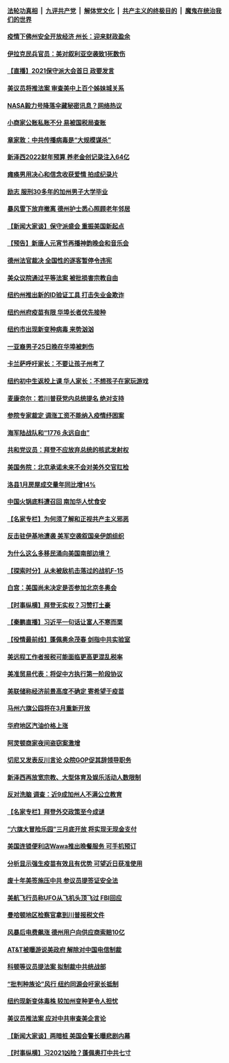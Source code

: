 ####  [法轮功真相](../../../../basic/blob/master/README.md?t=02270401) &nbsp;|&nbsp; [九评共产党](../../../../9ping.md/blob/master/README.md?t=02270401) &nbsp;|&nbsp; [解体党文化](../../../../jtdwh.md/blob/master/README.md?t=02270401)  &nbsp;|&nbsp; [共产主义的终极目的](../../../../gczydzjmd.md/blob/master/README.md?t=02270401) &nbsp;|&nbsp; [魔鬼在统治我们的世界](../../../../mgztzwmdsj.md/blob/master/README.md?t=02270401) 

#### [疫情下佛州安全开放经济 州长：迎来财政盈余](../pages/nsc412/n12777688.md?t=02270401) 

#### [伊拉克民兵官员：美对叙利亚空袭致1死数伤](../pages/nsc412/n12777673.md?t=02270401) 

#### [【直播】2021保守派大会首日 政要发言](../pages/nsc412/n12775571.md?t=02270401) 

#### [美议员将推法案 审查美中上百个姊妹城关系](../pages/nsc412/n12777497.md?t=02270401) 

#### [NASA毅力号降落伞藏秘密讯息？网络热议](../pages/nsc412/n12777437.md?t=02270401) 

#### [小商家公账私账不分   易被国税局查账](../pages/nsc412/n12777481.md?t=02270401) 

#### [章家敦：中共传播病毒是“大规模谋杀”](../pages/nsc412/n12777439.md?t=02270401) 

#### [新泽西2022财年预算 养老金创记录注入64亿](../pages/nsc412/n12777431.md?t=02270401) 

#### [瘫痪男用决心和信念收获爱情 拍成纪录片](../pages/nsc412/n12777206.md?t=02270401) 

#### [励志 服刑30多年的加州男子大学毕业](../pages/nsc412/n12777208.md?t=02270401) 

#### [暴风雪下放弃撤离 德州护士悉心照顾老年邻居](../pages/nsc412/n12776102.md?t=02270401) 

#### [【新闻大家谈】保守派盛会 重振美国新起点](../pages/nsc412/n12777294.md?t=02270401) 

#### [【预告】新唐人元宵节再播神韵晚会和音乐会](../pages/nsc412/n12758051.md?t=02270401) 

#### [德州法官裁决 全国性的逐客暂停令违宪](../pages/nsc412/n12776691.md?t=02270401) 

#### [美众议院通过平等法案 被批损害宗教自由](../pages/nsc412/n12775865.md?t=02270401) 

#### [纽约州推出新的ID验证工具  打击失业金欺诈](../pages/nsc412/n12776206.md?t=02270401) 

#### [纽约州府疫苗有限  华埠长者优先接种](../pages/nsc412/n12776290.md?t=02270401) 

#### [纽约市出现新变种病毒 来势汹汹](../pages/nsc412/n12776178.md?t=02270401) 

#### [一亚裔男子25日晚在华埠被刺伤](../pages/nsc412/n12776273.md?t=02270401) 

#### [卡兰萨呼吁家长：不要让孩子州考了](../pages/nsc412/n12776135.md?t=02270401) 

#### [纽约初中生返校上课  华人家长：不想孩子在家玩游戏](../pages/nsc412/n12776211.md?t=02270401) 

#### [麦康奈尔：若川普获党内总统提名 绝对支持](../pages/nsc412/n12776062.md?t=02270401) 

#### [参院专家裁定 调涨工资不能纳入疫情纾困案](../pages/nsc412/n12776098.md?t=02270401) 

#### [海军陆战队和“1776 永远自由”](../pages/nsc412/n12776091.md?t=02270401) 

#### [共和党议员：拜登不应放弃总统的核武发射权](../pages/nsc412/n12775980.md?t=02270401) 

#### [美国务院：北京承诺未来不会对美外交官肛检](../pages/nsc412/n12776026.md?t=02270401) 

#### [洛县1月房屋成交量年同比增14%](../pages/nsc412/n12776008.md?t=02270401) 

#### [中国火锅底料遭召回 南加华人忧食安](../pages/nsc412/n12775911.md?t=02270401) 

#### [【名家专栏】为何须了解和正视共产主义邪恶](../pages/nsc412/n12774881.md?t=02270401) 

#### [反击驻伊基地遭袭 美军空袭叙国亲伊朗组织](../pages/nsc412/n12775860.md?t=02270401) 

#### [为什么这么多移民涌向美国南部边境？](../pages/nsc412/n12775692.md?t=02270401) 

#### [【探索时分】从未被敌机击落过的战机F-15](../pages/nsc412/n12775405.md?t=02270401) 

#### [白宫：美国尚未决定是否参加北京冬奥会](../pages/nsc412/n12775635.md?t=02270401) 

#### [【时事纵横】拜登无实权？习赞打土豪](../pages/nsc412/n12775662.md?t=02270401) 

#### [【秦鹏直播】习近平一句话让富人不寒而栗](../pages/nsc412/n12775599.md?t=02270401) 

#### [【役情最前线】蓬佩奥余茂春 剑指中共实验室](../pages/nsc412/n12775557.md?t=02270401) 

#### [美远程工作者报税可能面临更高更混乱税率](../pages/nsc412/n12775627.md?t=02270401) 

#### [美准贸易代表：将促中方执行第一阶段协议](../pages/nsc412/n12775602.md?t=02270401) 

#### [美联储称经济前景高度不确定 寄希望于疫苗](../pages/nsc412/n12775235.md?t=02270401) 

#### [马州六旗公园将在3月重新开放](../pages/nsc412/n12775597.md?t=02270401) 

#### [华府地区汽油价格上涨](../pages/nsc412/n12775593.md?t=02270401) 

#### [阿灵顿商家夜间盗窃案激增](../pages/nsc412/n12775586.md?t=02270401) 

#### [切尼又发表反川言论 众院GOP促其辞领导职务](../pages/nsc412/n12775517.md?t=02270401) 

#### [新泽西再放宽宗教、大型体育及娱乐活动人数限制](../pages/nsc412/n12775504.md?t=02270401) 

#### [反对洗脑 调查：近9成加州人不满公立教育](../pages/nsc412/n12775501.md?t=02270401) 

#### [【名家专栏】拜登外交政策至今成谜](../pages/nsc412/n12774858.md?t=02270401) 

#### [“六旗大冒险乐园”三月底开放  将实现无现金支付](../pages/nsc412/n12775486.md?t=02270401) 

#### [美国连锁便利店Wawa推出晚餐服务 可手机预订](../pages/nsc412/n12775472.md?t=02270401) 

#### [分析显示强生疫苗有效且有优势 可望近日获准使用](../pages/nsc412/n12775456.md?t=02270401) 

#### [废十年美签施压中共 参议员提签证安全法](../pages/nsc412/n12775419.md?t=02270401) 

#### [美航飞行员称UFO从飞机头顶飞过 FBI回应](../pages/nsc412/n12775353.md?t=02270401) 

#### [曼哈顿地区检察官拿到川普报税文件](../pages/nsc412/n12775313.md?t=02270401) 

#### [风暴后电费飙涨 德州用户向供应商索赔10亿](../pages/nsc412/n12775255.md?t=02270401) 

#### [AT&T被曝游说美政府 解除对中国电信制裁](../pages/nsc412/n12774985.md?t=02270401) 

#### [科顿等议员提法案 拟制裁中共统战部](../pages/nsc412/n12775092.md?t=02270401) 

#### [“批判种族论”风行 纽约同源会吁家长抵制](../pages/nsc412/n12773792.md?t=02270401) 

#### [纽约现新变体毒株 较加州变种更令人担忧](../pages/nsc412/n12775054.md?t=02270401) 

#### [美议员推法案 应对中共审查美企言论](../pages/nsc412/n12774974.md?t=02270401) 

#### [【新闻大家谈】两暗桩 美国会警长曝悲剧内幕](../pages/nsc412/n12774955.md?t=02270401) 

#### [【时事纵横】习2021凶险？蓬佩奥打中共七寸](../pages/nsc412/n12773336.md?t=02270401) 

